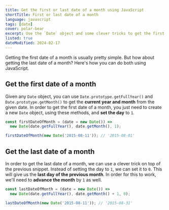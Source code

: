 ```yaml
---
title: Get the first or last date of a month using JavaScript
shortTitle: First or last date of a month
language: javascript
tags: [date]
cover: polar-bear
excerpt: Use the `Date` object and some clever tricks to get the first or last date of a month in JavaScript.
listed: true
dateModified: 2024-02-17
---
```


Getting the first date of a month is usually pretty simple. But how about getting the last date of a month? Here's how you can do both using JavaScript.

## Get the first date of a month

Given any `Date` object, you can use `Date.prototype.getFullYear()` and `Date.prototype.getMonth()` to get the **current year and month** from the given date. In order to get the first date of a month, you just need to create a new `Date` object, using these methods, and **set the day** to `1`.

```js
const firstDateOfMonth = (date = new Date()) =>
  new Date(date.getFullYear(), date.getMonth(), 1);

firstDateOfMonth(new Date('2015-08-11')); // '2015-08-01'
```

## Get the last date of a month

In order to get the last date of a month, we can use a clever trick on top of the previous snippet. Instead of setting the day to `1`, we can set it to `0`. This will give us the **last day of the previous month**. In order for this to work, we'll need to **advance the month** by `1` as well.

```js
const lastDateOfMonth = (date = new Date()) =>
  new Date(date.getFullYear(), date.getMonth() + 1, 0);

lastDateOfMonth(new Date('2015-08-11')); // '2015-08-31'
```
